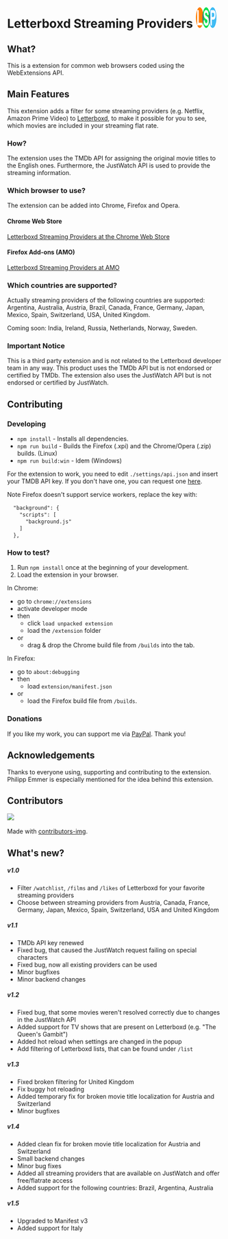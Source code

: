# Letterboxd Streaming Providers ![Logo](./extension/icons/logo_final_48.png) 

## What?
This is a extension for common web browsers coded using the WebExtensions API.

## Main Features
This extension adds a filter for some streaming providers (e.g. Netflix, Amazon Prime Video) to [Letterboxd](https://letterboxd.com/), to make it possible for you to see, which movies are included in your streaming flat rate.

### How?
The extension uses the TMDb API for assigning the original movie titles to the English ones. Furthermore, the JustWatch API is used to provide the streaming information.

### Which browser to use?
The extension can be added into Chrome, Firefox and Opera.

#### Chrome Web Store
[Letterboxd Streaming Providers at the Chrome Web Store](https://chrome.google.com/webstore/detail/letterboxd-streaming-prov/egmanfnfgmljjmdncfoeghfmflhlmhpj)

#### Firefox Add-ons (AMO)
[Letterboxd Streaming Providers at AMO](https://addons.mozilla.org/en-US/firefox/addon/letterboxd-streaming-providers/)

### Which countries are supported?
Actually streaming providers of the following countries are supported: Argentina, Australia, Austria, Brazil, Canada, France, Germany, Japan, Mexico, Spain, Switzerland, USA, United Kingdom. 

Coming soon: India, Ireland, Russia, Netherlands, Norway, Sweden.

### Important Notice
This is a third party extension and is not related to the Letterboxd developer team in any way. This product uses the TMDb API but is not endorsed or certified by TMDb. The extension also uses the JustWatch API but is not endorsed or certified by JustWatch.

## Contributing

### Developing

- `npm install` - Installs all dependencies.
- `npm run build` - Builds the Firefox (.xpi) and the Chrome/Opera (.zip) builds. (Linux)
- `npm run build:win` - Idem (Windows)

For the extension to work, you need to edit `./settings/api.json` and insert your TMDB API key. If you don't have one, you can request one [here](https://www.themoviedb.org/documentation/api).

Note Firefox doesn't support service workers, replace the key with:
```
  "background": {
    "scripts": [
      "background.js"
    ]
  },
```

### How to test?
1. Run `npm install` once at the beginning of your development.
2. Load the extension in your browser.

In Chrome: 
- go to `chrome://extensions`
- activate developer mode 
- then
    - click `load unpacked extension` 
    - load the `/extension` folder 
- or
    - drag & drop the Chrome build file from `/builds` into the tab.
    
In Firefox:
- go to `about:debugging`
- then
    - load `extension/manifest.json`
- or
    - load the Firefox build file from `/builds`.



### Donations
If you like my work, you can support me via [PayPal](https://www.paypal.me/ChristianZei/5). Thank you!

## Acknowledgements
Thanks to everyone using, supporting and contributing to the extension. Philipp Emmer is especially mentioned for the idea behind this extension.

## Contributors
<a href="https://github.com/adlerzei/letterboxd-streaming-providers/graphs/contributors">
  <img src="https://contributors-img.web.app/image?repo=adlerzei/letterboxd-streaming-providers" />
</a>

Made with [contributors-img](https://contributors-img.web.app).

## What's new?

##### v1.0
- Filter `/watchlist`, `/films` and `/likes` of Letterboxd for your favorite streaming providers
- Choose between streaming providers from Austria, Canada, France, Germany, Japan, Mexico, Spain, Switzerland, USA and United Kingdom

##### v1.1
- TMDb API key renewed
- Fixed bug, that caused the JustWatch request failing on special characters
- Fixed bug, now all existing providers can be used
- Minor bugfixes
- Minor backend changes

##### v1.2
- Fixed bug, that some movies weren't resolved correctly due to changes in the JustWatch API
- Added support for TV shows that are present on Letterboxd (e.g. "The Queen's Gambit")
- Added hot reload when settings are changed in the popup
- Add filtering of Letterboxd lists, that can be found under `/list`

##### v1.3
- Fixed broken filtering for United Kingdom
- Fix buggy hot reloading
- Added temporary fix for broken movie title localization for Austria and Switzerland
- Minor bugfixes

##### v1.4
- Added clean fix for broken movie title localization for Austria and Switzerland
- Small backend changes
- Minor bug fixes
- Added all streaming providers that are available on JustWatch and offer free/flatrate access
- Added support for the following countries: Brazil, Argentina, Australia

##### v1.5
- Upgraded to Manifest v3
- Added support for Italy
